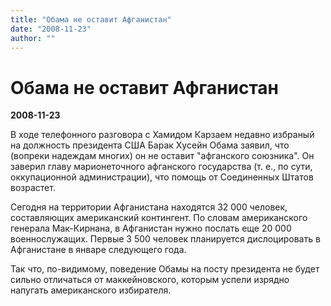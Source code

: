 ```yaml
---
title: "Обама не оставит Афганистан"
date: "2008-11-23"
author: ""
---
```


# Обама не оставит Афганистан

**2008-11-23** 

В ходе телефонного разговора с Хамидом Карзаем недавно избраный на должность президента США Барак Хусейн Обама заявил, что (вопреки надеждам многих) он не оставит "афганского союзника". Он заверил главу марионеточного афганского государства (т. е., по сути, оккупационной администрации), что помощь от Соединенных Штатов возрастет.

Сегодня на территории Афганистана находятся 32 000 человек, составляющих американский контингент. По словам американского генерала Мак-Кирнана, в Афганистан нужно послать еще 20 000 военнослужащих. Первые 3 500 человек планируется дислоцировать в Афганистане в январе следующего года.

Так что, по-видимому, поведение Обамы на посту президента не будет сильно отличаться от маккейновского, которым успели изрядно напугать американского избирателя.
